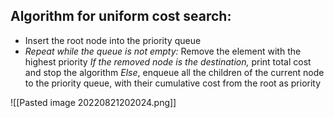 ## Algorithm for uniform cost search:
-   Insert the root node into the priority queue
-   _Repeat while the queue is not empty:_
    Remove the element with the highest priority
    _If the removed node is the destination,_ print total cost and stop the algorithm
    _Else_, enqueue all the children of the current node to the priority queue, with their cumulative cost from the root as priority

![[Pasted image 20220821202024.png]]
